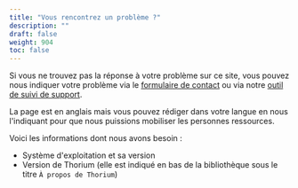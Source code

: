 ```yaml
---
title: "Vous rencontrez un problème ?"
description: ""
draft: false
weight: 904
toc: false
---
```


Si vous ne trouvez pas la réponse à votre problème sur ce site, vous pouvez nous indiquer votre problème via le <a href="https://www.edrlab.org/contact/">formulaire de contact</a> ou via notre [outil de suivi de support](https://github.com/edrlab/thorium-reader-doc/issues/new).

La page est en anglais mais vous pouvez rédiger dans votre langue en nous l'indiquant pour que nous puissions mobiliser les personnes ressources.

Voici les informations dont nous avons besoin : 

* Système d'exploitation et sa version 
* Version de Thorium (elle est indiqué en bas de la bibliothèque sous le titre `À propos de Thorium`)

